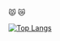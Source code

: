 

😾
:crying_cat_face:


[![Top Langs](https://github-readme-stats.vercel.app/api/top-langs/?username=minjnlgc&layout=donut-vertical)](https://github.com/anuraghazra/github-readme-stats)
